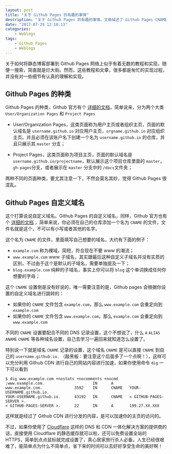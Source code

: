 ```yaml
---
layout: post
title: "关于 Github Pages 的有趣的事情"
description: "关于 Github Pages 的有趣的事情，文章描述了 Github Pages CNAME 的新玩法；多个仓库不同源部署的实现等"
date: "2017-07-29 12:18:13"
categories:
    - Weblogs
tags:
    - Github Pages
    - Weblogs
---
```



关于如何将静态博客部署到 Github Pages 网络上似乎有着无数的教程和实现，随便一搜索，简直就是烂大街。然而，这些教程和文章，很多都是匆忙的实现过程，并没有对一些细节有认真的理解和实现。

## Github Pages 的种类

Github Pages 的种类，Github 官方有个 [详细的文档](https://help.github.com/articles/user-organization-and-project-pages/)，简单说来，分为两个大类 `User/Organization Pages` 和 `Project Pages` 

* User/Organization Pages，这类页面称为用户主页或者组织主页，页面的默认域名是 `username.github.io` 对应用户主页，`orgname.github.io` 对应组织主页。并且必须在该账户名下创建一个名为 `username.github.io` 的仓库，并且只展示其 `master` 分支；

* Project Pages，这类页面称为项目主页，页面的默认域名是 `username.github.io/projectname`，默认展示这个项目仓库里面的 `master`，`gh-pages`分支，或者展示在 `master` 分支中的 `/docs`文件夹；


两种不同的页面种类，要尤其注意一下，不然会莫名其妙，觉得 Github Pages 很混乱。


## Github Pages 自定义域名

这个打算说说自定义域名。Github Pages 的自定义域名，同样，Github 官方也有个 [详细的文档](https://help.github.com/articles/using-a-custom-domain-with-github-pages/) ，简单来说，你必须在自己的仓库添加一个名为 `CNAME` 的文件，文件名就是这个，不可以有小写或者其他的名字。

这个名为 `CNAME` 的文件，里面填写自己想要的域名，大约有下面的例子：

* `example.com` 称为裸域，简短，符合现在不要 www 的潮流；
* `www.example.com` www 子域名，其实跟最后这种自定义子域名并没有实质的区别，不过由于这个是默认的子域名，需要单独提及一下；
* `blog.example.com` 纯粹的子域名，事实上你可以将 `blog` 这个单词换成任何你想要的字母；

这个 `CNAME` 设置倒是没有好说的，唯一需要注意的是，Github pages 会根据你设置的自定义域名进行跳转的：

* 如果你的 `CNAME` 文件包含 `example.com`，那么 `www.example.com` 会重定向到 `example.com`
* 如果你的 `CNAME` 文件包含 `www.example.com`，那么 `example.com` 会重定向到 `www.example.com`

不同的 `CNAME` 设置要配合不同的 DNS 记录设置，这个不想说了，什么 `A` `ALIAS` `ANAME` `CNAME` 等各种域名设置，自己去学习一遍回来就知道怎么设置了。

特别说一下就是域名 `CNAME` 记录的设置，这个域名 `CNAME` 是可以直接 `CNAME` 到自己的 `username.github.io.` （敲黑板：要注意这个后面多了一个点啊！），这样可以充分利用 Github CDN 进行自己的网站内容进行加速，如果你使用命令 `dig` 一下可以看到

    $ dig www.example.com +nostats +nocomments +nocmd
    ;www.example.com.                     IN      A
    www.example.com.              3592    IN      CNAME   YOUR-USERNAME.github.io.
    YOUR-USERNAME.github.io.      43192   IN      CNAME   < GITHUB-PAGES-SERVER >.
    < GITHUB-PAGES-SERVER >.      22      IN      A       199.27.XX.XXX

这样就是经过了 Github CDN 进行分发的内容，是可以加速你的主页的访问的。

不过，如果你使用了 [Cloudflare](https://www.cloudflare.com/) 这样的 DNS 和 CDN 一体化解决方案的提供商的话，直接使用 Cloudflare 的静态缓存就可以啦，还可以免费设置全站的 HTTPS，简单到点点鼠标就完成设置了，真心居家旅行杀人必备。人生已经很艰难了，能简单点为什么不简单点，省下来的时间可以去好好享受生命的美好啊！



